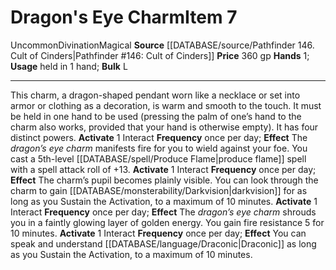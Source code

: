 ﻿---
bulk: L
hands: '1'
id: '502'
item_category: Held Items
level: '7'
name: Dragon's Eye Charm
price: 360 gp
rarity: Uncommon
school: Divination
source: '[[DATABASE/source/Pathfinder 146. Cult of Cinders|Pathfinder #146: Cult of
  Cinders]]'
subcategory: helditem
trait:
- '[[DATABASE/trait/Divination|Divination]]'
- '[[DATABASE/trait/Magical|Magical]]'
- '[[DATABASE/trait/Uncommon|Uncommon]]'
type: Item
usage: held in 1 hand

---
# Dragon's Eye Charm<span class="item-type">Item 7</span>

<span class="trait-uncommon item-trait">Uncommon</span><span class="item-trait">Divination</span><span class="item-trait">Magical</span>
**Source** [[DATABASE/source/Pathfinder 146. Cult of Cinders|Pathfinder #146: Cult of Cinders]]
**Price** 360 gp
**Hands** 1; **Usage** held in 1 hand; **Bulk** L

---
This charm, a dragon-shaped pendant worn like a necklace or set into armor or clothing as a decoration, is warm and smooth to the touch. It must be held in one hand to be used (pressing the palm of one’s hand to the charm also works, provided that your hand is otherwise empty). It has four distinct powers.
**Activate** <span class="action-icon">1</span> Interact **Frequency** once per day; **Effect** The _dragon’s eye charm_ manifests fire for you to wield against your foe. You cast a 5th-level [[DATABASE/spell/Produce Flame|produce flame]] spell with a spell attack roll of +13.
**Activate** <span class="action-icon">1</span> Interact **Frequency** once per day; **Effect** The charm’s pupil becomes plainly visible. You can look through the charm to gain [[DATABASE/monsterability/Darkvision|darkvision]] for as long as you Sustain the Activation, to a maximum of 10 minutes.
**Activate** <span class="action-icon">1</span> Interact **Frequency** once per day; **Effect** The _dragon’s eye charm_ shrouds you in a faintly glowing layer of golden energy. You gain fire resistance 5 for 10 minutes.
**Activate** <span class="action-icon">1</span> Interact **Frequency** once per day; **Effect** You can speak and understand [[DATABASE/language/Draconic|Draconic]] as long as you Sustain the Activation, to a maximum of 10 minutes.